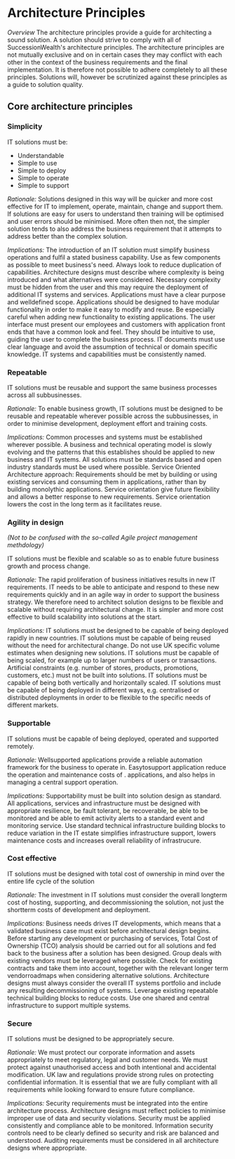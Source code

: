 # Architecture Principles

*Overview*
The architecture principles provide a guide for architecting a sound solution. A solution should strive to comply with all of SuccessionWealth's architecture principles. The architecture principles are not mutually exclusive and on in certain cases they may conflict with each other in the context of the business requirements and the final implementation. It is therefore not possible to adhere completely to all these principles. Solutions will, however be scrutinized against these principles as a guide to solution quality.

## Core architecture principles

### Simplicity

IT solutions must be:
+ Understandable
+ Simple to use
+ Simple to deploy
+ Simple to operate
+ Simple to support

*Rationale:*
Solutions designed in this way will be quicker and more cost effective for IT to implement, operate, maintain, change and support them. If solutions are easy for users to understand then training will be optimised and user errors should be minimised. More often then not, the simpler solution tends to also address the business requirement that it attempts to address better than the complex solution.

*Implications:*
The introduction of an IT solution must simplify business operations and fulfil a stated business capability. Use as few components as possible to meet business's need. Always look to reduce duplication of capabilities. Architecture designs must describe where complexity is being introduced and what alternatives were considered. Necessary complexity must be hidden from the user and this may require the deployment of additional IT systems and services. Applications must have a clear purpose and welldefined scope. Applications should be designed to have modular functionality in order to make it easy to modify and re­use. Be especially careful when adding new functionality to existing applications. The user interface must present our employees and customers with application front ends that have a common look and feel. They should be intuitive to use, guiding the user to complete the business process. IT documents must use clear language and avoid the assumption of technical or domain specific knowledge. IT systems and capabilities must be consistently named.

### Repeatable

IT solutions must be re­usable and support the same business processes across all sub­businesses.

*Rationale:*
To enable business growth, IT solutions must be designed to be re­usable and repeatable wherever possible across the sub­businesses, in order to minimise development, deployment effort and training costs.

*Implications:*
Common processes and systems must be established wherever possible. A business and technical operating model is slowly evolving and the patterns that this establishes should be applied to new business and IT systems. All solutions must be standards based and open industry standards must be used where possible. Service Oriented Architecture approach: Requirements should be met by building or using existing services and consuming them in applications, rather than by building monolythic applications. Service orientation give future flexibility and allows a better response to new requirements. Service orientation lowers the cost in the long term as it facilitates re­use.

### Agility in design
_(Not to be confused with the so-called Agile project management methdology)_

IT solutions must be flexible and scalable so as to enable future business growth and process change.

*Rationale:*
The rapid proliferation of business initiatives results in new IT requirements. IT needs to be able to anticipate and respond to these new requirements quickly and in an agile way in order to support the business strategy. We therefore need to architect solution designs to be flexible and scalable without requiring architectural change. It is simpler and more cost effective to build scalability into solutions at the start.

*Implications:*
IT solutions must be designed to be capable of being deployed rapidly in new countries. IT solutions must be capable of being re­used without the need for architectural change. Do not use UK specific volume estimates when designing new solutions. IT solutions must be capable of being scaled, for example up to larger numbers of users or transactions. Artificial constraints (e.g. number of stores, products, promotions, customers, etc.) must not be built into solutions. IT solutions must be capable of being both vertically and horizontally scaled. IT solutions must be capable of being deployed in different ways, e.g. centralised or distributed deployments in order to be flexible to the specific needs of different markets.

### Supportable

IT solutions must be capable of being deployed, operated and supported remotely.

*Rationale:*
Well­supported applications provide a reliable automation framework for the business to operate in. Easy­to­support application reduce the operation and maintenance costs of . applications, and also helps in managing a central support operation.

*Implications:*
Supportability must be built into solution design as standard. All applications, services and infrastructure must be designed with appropriate resilience, be fault tolerant, be recoverable, be able to be monitored and be able to emit activity alerts to a standard event and monitoring service. Use standard technical infrastructure building blocks to reduce variation in the IT estate simplifies infrastructure support, lowers maintenance costs and increases overall reliability of infrastrucure.

### Cost effective

IT solutions must be designed with total cost of ownership in mind over the entire life cycle of the solution

*Rationale:*
The investment in IT solutions must consider the overall long­term cost of hosting, supporting, and decommissioning the solution, not just the short­term costs of development and deployment.

*Implications:*
Business needs drives IT developments, which means that a validated business case must exist before architectural design begins. Before starting any development or purchasing of services, Total Cost of Ownership (TCO) analysis should be carried out for all solutions and fed back to the business after a solution has been designed. Group deals with existing vendors must be leveraged where possible. Check for existing contracts and take them into account, together with the relevant longer term vendor­roadmaps when considering alternative solutions. Architecture designs must always consider the overall IT systems portfolio and include any resulting decommissioning of systems. Leverage existing repeatable technical building blocks to reduce costs. Use one shared and central infrastructure to support multiple systems.

### Secure

IT solutions must be designed to be appropriately secure.

*Rationale:*
We must protect our corporate information and assets appropriately to meet regulatory, legal and customer needs. We must protect against unauthorised access and both intentional and accidental modification. UK law and regulations provide strong rules on protecting confidential information. It is essential that we are fully compliant with all requirements while looking forward to ensure future compliance.

*Implications:*
Security requirements must be integrated into the entire architecture process. Architecture designs must reflect policies to minimise improper use of data and security violations. Security must be applied consistently and compliance able to be monitored. Information security controls need to be clearly defined so security and risk are balanced and understood. Auditing requirements must be considered in all architecture designs where appropriate.
